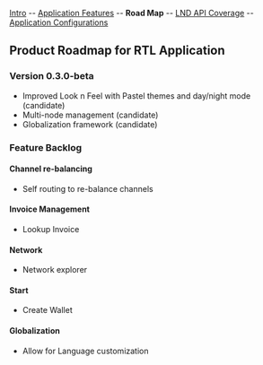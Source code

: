 [Intro](README.md) -- [Application Features](Application_features.md) -- **Road Map** -- [LND API Coverage](LNDAPICoverage.md) -- [Application Configurations](Application_configurations)

## Product Roadmap for RTL Application

### Version 0.3.0-beta
- Improved Look n Feel with Pastel themes and day/night mode (candidate)
- Multi-node management (candidate)
- Globalization framework (candidate)

### Feature Backlog
#### Channel re-balancing
- Self routing to re-balance channels

#### Invoice Management
- Lookup Invoice

#### Network
- Network explorer

#### Start
- Create Wallet

#### Globalization
- Allow for Language customization
